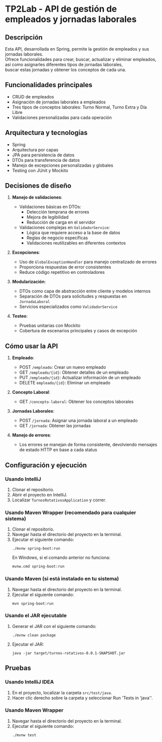 # TP2Lab - API de gestión de empleados y jornadas laborales

## Descripción
Esta API, desarrollada en Spring, permite la gestión de empleados y sus jornadas laborales.  
Ofrece funcionalidades para crear, buscar, actualizar y eliminar empleados, 
así como asignarles diferentes tipos de jornadas laborales,  
buscar estas jornadas y obtener los conceptos de cada una.

## Funcionalidades principales
- CRUD de empleados
- Asignación de jornadas laborales a empleados
- Tres tipos de conceptos laborales: Turno Normal, Turno Extra y Día Libre
- Validaciones personalizadas para cada operación

## Arquitectura y tecnologías
- Spring
- Arquitectura por capas
- JPA para persistencia de datos
- DTOs para transferencia de datos
- Manejo de excepciones personalizadas y globales
- Testing con JUnit y Mockito

## Decisiones de diseño

1. **Manejo de validaciones**:
    - Validaciones básicas en DTOs:
        - Detección temprana de errores
        - Mejora de legibilidad
        - Reducción de carga en el servidor
    - Validaciones complejas en `ValidadorService`:
        - Lógica que requiere acceso a la base de datos
        - Reglas de negocio específicas
        - Validaciones reutilizables en diferentes contextos

2. **Excepciones**:
    - Uso de `GlobalExceptionHandler` para manejo centralizado de errores
    - Proporciona respuestas de error consistentes
    - Reduce código repetitivo en controladores

3. **Modularización**:
    - DTOs como capa de abstracción entre cliente y modelos internos
    - Separación de DTOs para solicitudes y respuestas en `JornadaLaboral`
    - Servicios especializados como `ValidadorService`

4. **Testeo**:
    - Pruebas unitarias con Mockito
    - Cobertura de escenarios principales y casos de excepción

## Cómo usar la API

1. **Empleado**:
    - POST `/empleado`: Crear un nuevo empleado
    - GET `/empleado/{id}`: Obtener detalles de un empleado
    - PUT `/empleado/{id}`: Actualizar información de un empleado
    - DELETE `empleado/{id}`: Eliminar un empleado

2. **Concepto Laboral**:
    - GET `/concepto-laboral`: Obtener los conceptos laborales

3. **Jornadas Laborales**:
    - POST `/jornada`: Asignar una jornada laboral a un empleado
    - GET `/jornada`: Obtener las jornadas

4. **Manejo de errores**:
    - Los errores se manejan de forma consistente, devolviendo mensajes de estado HTTP en base a cada status

## Configuración y ejecución

### Usando IntelliJ
1. Clonar el repositorio.
2. Abrir el proyecto en IntelliJ.
3. Localizar `TurnosRotativosApplication` y correr.

### Usando Maven Wrapper (recomendado para cualquier sistema)
1. Clonar el repositorio.
2. Navegar hasta el directorio del proyecto en la terminal.
3. Ejecutar el siguiente comando:
   ```
   ./mvnw spring-boot:run
   ```
   En Windows, si el comando anterior no funciona:
   ```
   mvnw.cmd spring-boot:run
   ```

### Usando Maven (si está instalado en tu sistema)
1. Navegar hasta el directorio del proyecto en la terminal.
2. Ejecutar el siguiente comando:
   ```
   mvn spring-boot:run
   ```

### Usando el JAR ejecutable
1. Generar el JAR con el siguiente comando:
   ```
   ./mvnw clean package
   ```
2. Ejecutar el JAR:
   ```
   java -jar target/turnos-rotativos-0.0.1-SNAPSHOT.jar
   ```

## Pruebas

### Usando IntelliJ IDEA
1. En el proyecto, localizar la carpeta `src/test/java`.
2. Hacer clic derecho sobre la carpeta y seleccionar Run 'Tests in 'java''.

### Usando Maven Wrapper
1. Navegar hasta el directorio del proyecto en la terminal.
2. Ejecutar el siguiente comando:
   ```
   ./mvnw test
   ```